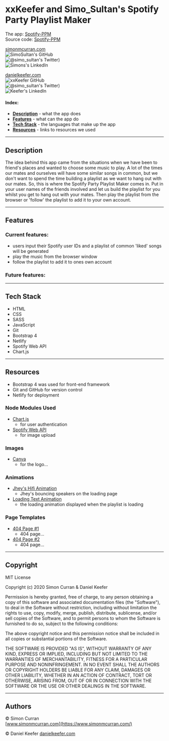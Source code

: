 # xxKeefer and Simo_Sultan's Spotify Party Playlist Maker

The app: [Spotify-PPM](https://driving-lesson-marketplace.herokuapp.com/)  
Source code: [Spotify-PPM](https://github.com/SimoSultan/dlm)

[simonmcurran.com](https://www.simonmcurran.com/)  
![SimoSultan's GitHub](https://img.shields.io/github/followers/SimoSultan?logo=GitHub&style=for-the-badge)  
![@simo_sultan's Twitter](https://img.shields.io/twitter/follow/simo_sultan?color=%234183C4&logo=twitter&style=for-the-badge))  
![Simons's LinkedIn](https://img.shields.io/badge/linkedin-%230077B5.svg?&style=for-the-badge&logo=linkedin&logoColor=white)

[danielkeefer.com](https://www.danielkeefer.com/)  
![xxKeefer GitHub](https://img.shields.io/github/followers/xxKeefer?logo=GitHub&style=for-the-badge)  
![@simo_sultan's Twitter](https://img.shields.io/twitter/follow/xxKeefer?color=%234183C4&logo=twitter&style=for-the-badge))  
![Keefer's LinkedIn](https://img.shields.io/badge/linkedin-%230077B5.svg?&style=for-the-badge&logo=linkedin&logoColor=white)



#### Index:
- [**Description**](#Description) - what the app does
- [**Features**](#Features) - what can the app do
- [**Tech Stack**](#Tech-Stack) - the languages that make up the app
- [**Resources**](#Resources) - links to resources we used



---



## Description

The idea behind this app came from the situations when we have been to friend's places and wanted to choose some music to play. A lot of the times our mates and ourselves will have some similar songs in common, but we don't want to spend the time building a playlist as we want to hang out with our mates. So, this is where the Spotify Party Playlist Maker comes in. Put in your user names of the friends involved and let us build the playlist for you whilst you get to hang out with your mates. Then play the playlist from the browser or 'follow' the playlist to add it to your own account. 



---



## Features	

### Current features:  
- users input their Spotify user IDs and a playlist of common 'liked' songs will be generated
- play the music from the browser window
- follow the playlist to add it to ones own account

### Future features:



---



## Tech Stack

- HTML
- CSS
- SASS
- JavaScript
- Git
- Bootstrap 4
- Netlify
- Spotify Web API
- Chart.js

---



## Resources

- Bootstrap 4 was used for front-end framework
- Git and GitHub for version control
- Netlify for deployment

### Node Modules Used
- [Chart.js](https://github.com/chartjs/Chart.js)
  - for user authentication
- [Spotify Web API](https://developer.spotify.com/documentation/web-api/)
  - for image upload

<!-- ### Icons
- [Capicon](https://mariodelvalle.github.io/CaptainIconWeb/)
  - not currently being used but will implement in future update -->

### Images
- [Canva](https://www.canva.com/design/DAEIOVa5ems/q-Y-EyYIIxNcoSLm1ATabA/edit)
  - for the logo...

### Animations
- [Jhey's Hifi Animation](https://codepen.io/jh3y/pen/rNxjPNX)
  - Jhey's bouncing speakers on the loading page
- [Loading Text Animation](https://codepen.io/brunjo/pen/ByjRPy)
  - the loading animation displayed when the playlist is loading

### Page Templates
- [404 Page #1](https://codepen.io/gavra/pen/upHzg)
  - 404 page...
- [404 Page #2](https://codepen.io/saransh/pen/aezht)
  - 404 page...

---


## Copyright

MIT License

Copyright (c) 2020 Simon Curran & Daniel Keefer

Permission is hereby granted, free of charge, to any person obtaining a copy
of this software and associated documentation files (the "Software"), to deal
in the Software without restriction, including without limitation the rights
to use, copy, modify, merge, publish, distribute, sublicense, and/or sell
copies of the Software, and to permit persons to whom the Software is
furnished to do so, subject to the following conditions:

The above copyright notice and this permission notice shall be included in all
copies or substantial portions of the Software.

THE SOFTWARE IS PROVIDED "AS IS", WITHOUT WARRANTY OF ANY KIND, EXPRESS OR
IMPLIED, INCLUDING BUT NOT LIMITED TO THE WARRANTIES OF MERCHANTABILITY,
FITNESS FOR A PARTICULAR PURPOSE AND NONINFRINGEMENT. IN NO EVENT SHALL THE
AUTHORS OR COPYRIGHT HOLDERS BE LIABLE FOR ANY CLAIM, DAMAGES OR OTHER
LIABILITY, WHETHER IN AN ACTION OF CONTRACT, TORT OR OTHERWISE, ARISING FROM,
OUT OF OR IN CONNECTION WITH THE SOFTWARE OR THE USE OR OTHER DEALINGS IN THE
SOFTWARE.


---

## Authors

© Simon Curran  
[www.simonmcurran.com](https://www.simonmcurran.com/)  

© Daniel Keefer 
[danielkeefer.com](https://www.danielkeefer.com/)